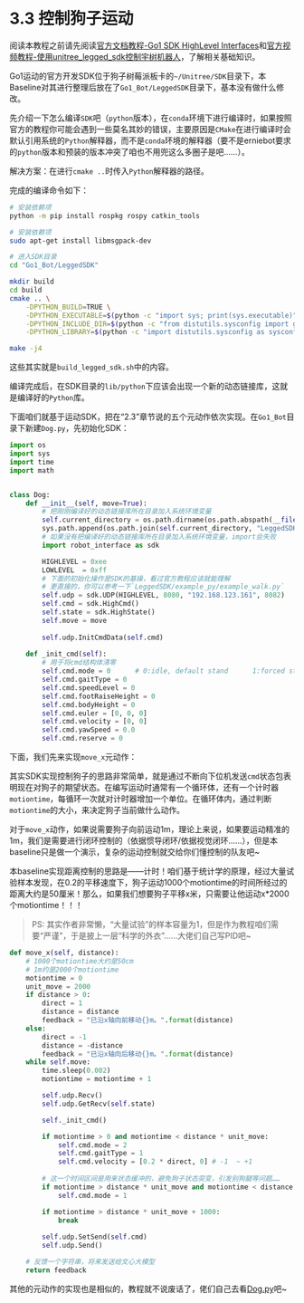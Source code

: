# 3.3 控制狗子运动

阅读本教程之前请先阅读[官方文档教程-Go1 SDK HighLevel Interfaces](https://www.yuque.com/ironfatty/nly1un/kv5s7k)和[官方视频教程-使用unitree_legged_sdk控制宇树机器人](https://www.yuque.com/ironfatty/nly1un/su8o89)，了解相关基础知识。

Go1运动的官方开发SDK位于狗子树莓派板卡的`~/Unitree/SDK`目录下，本Baseline对其进行整理后放在了`Go1_Bot/LeggedSDK`目录下，基本没有做什么修改。

先介绍一下怎么编译`SDK`吧（`python`版本），在`conda`环境下进行编译时，如果按照官方的教程你可能会遇到一些莫名其妙的错误，主要原因是`CMake`在进行编译时会默认引用系统的`Python`解释器，而不是`conda`环境的解释器（要不是erniebot要求的`python`版本和预装的版本冲突了咱也不用兜这么多圈子是吧……）。

解决方案：在进行`cmake ..`时传入`Python`解释器的路径。

完成的编译命令如下：

```sh
# 安装依赖项
python -m pip install rospkg rospy catkin_tools

# 安装依赖项
sudo apt-get install libmsgpack-dev

# 进入SDK目录
cd "Go1_Bot/LeggedSDK"

mkdir build
cd build
cmake .. \
    -DPYTHON_BUILD=TRUE \
    -DPYTHON_EXECUTABLE=$(python -c "import sys; print(sys.executable)") \
    -DPYTHON_INCLUDE_DIR=$(python -c "from distutils.sysconfig import get_python_inc; print(get_python_inc())")  \
    -DPYTHON_LIBRARY=$(python -c "import distutils.sysconfig as sysconfig; print(sysconfig.get_config_var('LIBDIR'))")

make -j4
```

这些其实就是`build_legged_sdk.sh`中的内容。

编译完成后，在SDK目录的`lib/python`下应该会出现一个新的动态链接库，这就是编译好的`Python`库。

下面咱们就基于运动SDK，把在“2.3”章节说的五个元动作依次实现。在`Go1_Bot`目录下新建`Dog.py`，先初始化SDK：

```py
import os
import sys
import time
import math


class Dog:
    def __init__(self, move=True):
        # 把刚刚编译好的动态链接库所在目录加入系统环境变量
        self.current_directory = os.path.dirname(os.path.abspath(__file__))
        sys.path.append(os.path.join(self.current_directory, "LeggedSDK", "lib", "python", "arm64"))
        # 如果没有把编译好的动态链接库所在目录加入系统环境变量，import会失败
        import robot_interface as sdk

        HIGHLEVEL = 0xee
        LOWLEVEL  = 0xff
        # 下面的初始化操作是SDK的基操，看过官方教程应该就能理解
        # 更直接的，你可以参考一下`LeggedSDK/example_py/example_walk.py`
        self.udp = sdk.UDP(HIGHLEVEL, 8080, "192.168.123.161", 8082)
        self.cmd = sdk.HighCmd()
        self.state = sdk.HighState()
        self.move = move
        
        self.udp.InitCmdData(self.cmd)
    
    def _init_cmd(self):
        # 用于将cmd结构体清零
        self.cmd.mode = 0      # 0:idle, default stand      1:forced stand     2:walk continuously
        self.cmd.gaitType = 0
        self.cmd.speedLevel = 0
        self.cmd.footRaiseHeight = 0
        self.cmd.bodyHeight = 0
        self.cmd.euler = [0, 0, 0]
        self.cmd.velocity = [0, 0]
        self.cmd.yawSpeed = 0.0
        self.cmd.reserve = 0
```

下面，我们先来实现`move_x`元动作：

其实SDK实现控制狗子的思路非常简单，就是通过不断向下位机发送`cmd`状态包表明现在对狗子的期望状态。在编写运动时通常有一个循环体，还有一个计时器`motiontime`，每循环一次就对计时器增加一个单位。在循环体内，通过判断`motiontime`的大小，来决定狗子当前做什么动作。

对于`move_x`动作，如果说需要狗子向前运动1m，理论上来说，如果要运动精准的1m，我们是需要进行闭环控制的（依据惯导闭环/依据视觉闭环……），但是本baseline只是做一个演示，复杂的运动控制就交给你们懂控制的队友吧~

本baseline实现距离控制的思路是——计时！咱们基于统计学的原理，经过大量试验样本发现，在0.2的平移速度下，狗子运动1000个motiontime的时间所经过的距离大约是50厘米！那么，如果我们想要狗子平移x米，只需要让他运动x*2000个motiontime！！！

> PS: 其实作者非常懒，“大量试验”的样本容量为1，但是作为教程咱们需要“严谨”，于是披上一层“科学的外衣”……大佬们自己写PID吧~

```py
def move_x(self, distance):
    # 1000个motiontime大约是50cm
    # 1m约是2000个motiontime
    motiontime = 0
    unit_move = 2000
    if distance > 0:
        direct = 1
        distance = distance
        feedback = "已沿x轴向前移动{}m。".format(distance)
    else:
        direct = -1
        distance = -distance
        feedback = "已沿x轴向后移动{}m。".format(distance)
    while self.move:
        time.sleep(0.002)
        motiontime = motiontime + 1

        self.udp.Recv()
        self.udp.GetRecv(self.state)

        self._init_cmd()

        if motiontime > 0 and motiontime < distance * unit_move:
            self.cmd.mode = 2
            self.cmd.gaitType = 1
            self.cmd.velocity = [0.2 * direct, 0] # -1  ~ +1
        
        # 这一个时间区间是用来状态缓冲的，避免狗子状态突变，引发别狗腿等问题……
        if motiontime > distance * unit_move and motiontime < distance * unit_move + 1000:
            self.cmd.mode = 1

        if motiontime > distance * unit_move + 1000:
            break
        
        self.udp.SetSend(self.cmd)
        self.udp.Send()

    # 反馈一个字符串，将来发送给文心大模型
    return feedback
```

其他的元动作的实现也是相似的，教程就不说废话了，佬们自己去看[Dog.py](../Go1_Bot/Dog.py)吧~
